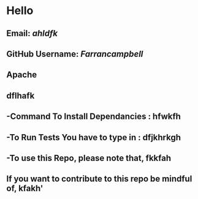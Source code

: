 # **Hello**
  ## Email: *ahldfk*
  ## GitHub Username: *Farrancampbell* 
  ## Apache
  ## dflhafk
  ## -Command To Install Dependancies :  hfwkfh
  ## -To Run Tests You have to type in : dfjkhrkgh 
  ## -To use this Repo, please note that, fkkfah 
  ## If you want to contribute to this repo be mindful of, kfakh'

